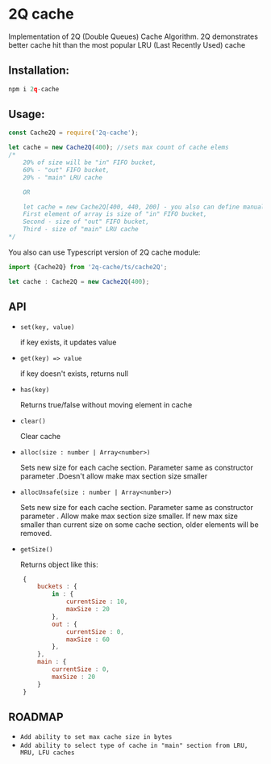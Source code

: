 # 2Q cache

Implementation of 2Q (Double Queues) Cache Algorithm.
2Q demonstrates better cache hit than the most popular LRU (Last Recently Used) cache

## Installation:

```javascript
npm i 2q-cache
```

## Usage:

```javascript
const Cache2Q = require('2q-cache');

let cache = new Cache2Q(400); //sets max count of cache elems
/*
    20% of size will be "in" FIFO bucket,
    60% - "out" FIFO bucket,
    20% - "main" LRU cache

    OR

    let cache = new Cache2Q[400, 440, 200] - you also can define manually sizes of each section in cache.
    First element of array is size of "in" FIFO bucket,
    Second - size of "out" FIFO bucket,
    Third - size of "main" LRU cache
*/
```

You also can use Typescript version of 2Q cache module:

```typescript
import {Cache2Q} from '2q-cache/ts/cache2Q';

let cache : Cache2Q = new Cache2Q(400); 
```

## API

* `set(key, value)`

    if key exists, it updates value

* `get(key) => value`

    if key doesn't exists, returns null

* `has(key)`

    Returns true/false without moving element in cache

* `clear()` 

    Clear cache

* `alloc(size : number | Array<number>)`

    Sets new size for each cache section. Parameter same as constructor parameter .Doesn't allow make max section size smaller

* `allocUnsafe(size : number | Array<number>)`

    Sets new size for each cache section. Parameter same as constructor parameter . Allow make max section size smaller.
    If new max size smaller than current size on some cache section, older elements will be removed.

* `getSize()`

    Returns object like this:

```javascript
    {
        buckets : {
            in : {
                currentSize : 10,
                maxSize : 20
            },
            out : {
                currentSize : 0,
                maxSize : 60
            },
        },
        main : {
            currentSize : 0,
            maxSize : 20
        }
    }
```

## ROADMAP

* `Add ability to set max cache size in bytes`
* `Add ability to select type of cache in "main" section from LRU, MRU, LFU caches`